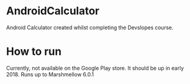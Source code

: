 # AndroidCalculator
Android Calculator created whilst completing the Devslopes course.

# How to run
Currently, not available on the Google Play store. It should be up in early 2018.
Runs up to Marshmellow 6.0.1
